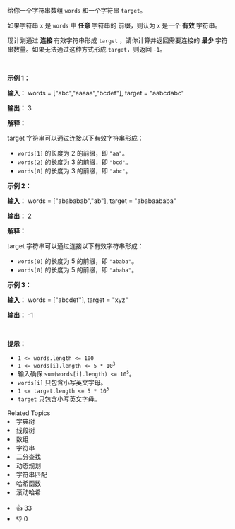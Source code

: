 <p>给你一个字符串数组 <code>words</code> 和一个字符串 <code>target</code>。</p>

<p>如果字符串 <code>x</code> 是 <code>words</code> 中<strong> 任意 </strong>字符串的 <span data-keyword="string-prefix">前缀</span>，则认为 <code>x</code> 是一个 <strong>有效</strong> 字符串。</p>

<p>现计划通过 <strong>连接 </strong>有效字符串形成 <code>target</code> ，请你计算并返回需要连接的 <strong>最少 </strong>字符串数量。如果无法通过这种方式形成 <code>target</code>，则返回 <code>-1</code>。</p>

<p>&nbsp;</p>

<p><strong class="example">示例 1：</strong></p>

<div class="example-block"> 
 <p><strong>输入：</strong> <span class="example-io">words = ["abc","aaaaa","bcdef"], target = "aabcdabc"</span></p> 
</div>

<p><strong>输出：</strong> <span class="example-io">3</span></p>

<p><strong>解释：</strong></p>

<p>target 字符串可以通过连接以下有效字符串形成：</p>

<ul> 
 <li><code>words[1]</code> 的长度为 2 的前缀，即 <code>"aa"</code>。</li> 
 <li><code>words[2]</code> 的长度为 3 的前缀，即 <code>"bcd"</code>。</li> 
 <li><code>words[0]</code> 的长度为 3 的前缀，即 <code>"abc"</code>。</li> 
</ul>

<p><strong class="example">示例 2：</strong></p>

<div class="example-block"> 
 <p><strong>输入：</strong> <span class="example-io">words = ["abababab","ab"], target = "ababaababa"</span></p> 
</div>

<p><strong>输出：</strong> <span class="example-io">2</span></p>

<p><strong>解释：</strong></p>

<p>target 字符串可以通过连接以下有效字符串形成：</p>

<ul> 
 <li><code>words[0]</code> 的长度为 5 的前缀，即 <code>"ababa"</code>。</li> 
 <li><code>words[0]</code> 的长度为 5 的前缀，即 <code>"ababa"</code>。</li> 
</ul>

<p><strong class="example">示例 3：</strong></p>

<div class="example-block"> 
 <p><strong>输入：</strong> <span class="example-io">words = ["abcdef"], target = "xyz"</span></p> 
</div>

<p><strong>输出：</strong> <span class="example-io">-1</span></p>

<p>&nbsp;</p>

<p><strong>提示：</strong></p>

<ul> 
 <li><code>1 &lt;= words.length &lt;= 100</code></li> 
 <li><code>1 &lt;= words[i].length &lt;= 5 * 10<sup>3</sup></code></li> 
 <li>输入确保 <code>sum(words[i].length) &lt;= 10<sup>5</sup></code>。</li> 
 <li><code>words[i]</code> 只包含小写英文字母。</li> 
 <li><code>1 &lt;= target.length &lt;= 5 * 10<sup>3</sup></code></li> 
 <li><code>target</code> 只包含小写英文字母。</li> 
</ul>

<div><div>Related Topics</div><div><li>字典树</li><li>线段树</li><li>数组</li><li>字符串</li><li>二分查找</li><li>动态规划</li><li>字符串匹配</li><li>哈希函数</li><li>滚动哈希</li></div></div><br><div><li>👍 33</li><li>👎 0</li></div>